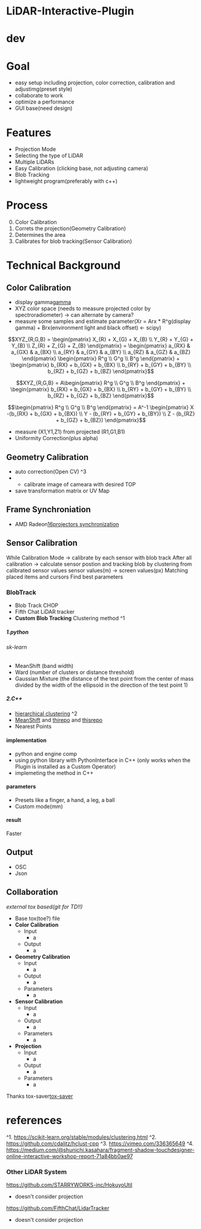 # LiDAR-Interactive-Plugin

# dev

# Goal
- easy setup including projection, color correction, calibration and adjustimg(preset style)
- collaborate to work
- optimize a performance
- GUI base(need design)

# Features
- Projection Mode
- Selecting the type of LiDAR
- Multiple LiDARs
- Easy Calibration (clicking base, not adjusting camera)
- Blob Tracking
- lightweight program(preferably with c++)

# Process 
0. Color Calibration
1. Correts the projection(Geometry Calibration)
2. Determines the area
3. Calibrates for blob tracking(Sensor Calibration)

# Technical Background
## Color Calibration
- display gamma[gamma](http://compojigoku.blog.fc2.com/blog-entry-23.html)
- XYZ color space (needs to measure projected color by spectroradiometer) -> can alternate by camera?
- measure some samples and estimate parameter(Xr = Arx * R^g(display gamma) + Brx(environment light and black offset) <- scipy)

$$XYZ_{R,G,B} = \begin{pmatrix} 
X_{R} + X_{G} + X_{B} \\
Y_{R} + Y_{G} + Y_{B} \\
Z_{R} + Z_{G} + Z_{B} 
\end{pmatrix} =
\begin{pmatrix} 
a_{RX} & a_{GX} & a_{BX} \\
a_{RY} & a_{GY} & a_{BY} \\
a_{RZ} & a_{GZ} & a_{BZ} 
\end{pmatrix}
\begin{pmatrix} 
R^g \\
G^g \\
B^g
\end{pmatrix} +
\begin{pmatrix} 
b_{RX} + b_{GX} + b_{BX} \\
b_{RY} + b_{GY} + b_{BY} \\
b_{RZ} + b_{GZ} + b_{BZ}
\end{pmatrix}$$

$$XYZ_{R,G,B} = A\begin{pmatrix} 
R^g \\
G^g \\
B^g
\end{pmatrix} +
\begin{pmatrix} 
b_{RX} + b_{GX} + b_{BX} \\
b_{RY} + b_{GY} + b_{BY} \\
b_{RZ} + b_{GZ} + b_{BZ}
\end{pmatrix}$$

$$\begin{pmatrix} 
R^g \\
G^g \\
B^g
\end{pmatrix} = 
A^-1
\begin{pmatrix} 
X -(b_{RX} + b_{GX} + b_{BX}) \\
Y - (b_{RY} + b_{GY} + b_{BY}) \\
Z - (b_{RZ} + b_{GZ} + b_{BZ})
\end{pmatrix}$$

- measure (X1,Y1,Z1) from projected (R1,G1,B1)
- Uniformity Correction(plus alpha)


## Geometry Calibration
- auto correction(Open CV) ^3
- - calibrate image of cameara with desired TOP
- save transformation matrix or UV Map

## Frame Synchroniation
- AMD Radeon[16projectors synchronization](https://qiita.com/shks/items/b7c3f3ade589b4186f33#amd-radeon-pro-wx9100%E3%81%A74k5%E5%87%BA%E5%8A%9B%E3%81%99%E3%82%8B%E3%81%9F%E3%82%81%E3%81%AE%E6%89%8B%E9%A0%86)

## Sensor Calibration
While Calibration Mode -> calibrate by each sensor with blob track
After all calibration -> calculate sensor postion and tracking blob by clustering from calibrated sensor values
sensor values(m) -> screen values(px)
Matching placed items and cursors
Find best parameters

### BlobTrack
- Blob Track CHOP
- Fifth Chat LiDAR tracker
- **Custom Blob Tracking**
Clustering
method ^1
##### 1.python
###### sk-learn
- MeanShift (band width) 
- Ward (number of clusters or distance threshold)
- Gaussian Mixture (the distance of the test point from the center of mass divided by the width of the ellipsoid in the direction of the test point 1)

##### 2.C++
- [hierarchical clustering](https://github.com/cdalitz/hclust-cpp) ^2
- [MeanShift](https://github.com/mattnedrich/MeanShift_cpp) and [thirepo](https://github.com/w00zie/mean_shift#table-of-contents) and [thisrepo](https://github.com/LorenzoAgnolucci/MeanShiftClustering)
- Nearest Points

#### implementation
- python and engine comp
- using python library with PythonInterface in C++ (only works when the Plugin is installed as a Custom Operator)
- implemeting the method in C++

#### parameters
- Presets like a finger, a hand, a leg, a ball
- Custom mode(mm)

#### result
Faster 

## Output
- OSC
- Json


## Collaboration
*external tox based(git for TD!!)*
- Base tox(toe?) file
- **Color Calibration**
  - Input
    - a
  - Output
    - a
- **Geometry Calibration**
  - Input
    - a
  - Output
    - a
  - Parameters
    - a
- **Sensor Calibration**
  - Input
    - a
  - Output
    - a
  - Parameters
    - a
- **Projection**
  - Input
    - a
  - Output
    - a
  - Parameters
    - a

Thanks tox-saver[tox-saver](https://github.com/raganmd/touchdesigner-save-external)

# references
^1. https://scikit-learn.org/stable/modules/clustering.html
^2. https://github.com/cdalitz/hclust-cpp
^3. https://vimeo.com/336365649
^4. https://medium.com/@shunichi.kasahara/fragment-shadow-touchdesigner-online-interactive-workshop-report-71a84bb0ae97

### Other LiDAR System
https://github.com/STARRYWORKS-inc/HokuyoUtil
- doesn't consider projection

https://github.com/FifthChat/LidarTracker
- doesn't consider projection
